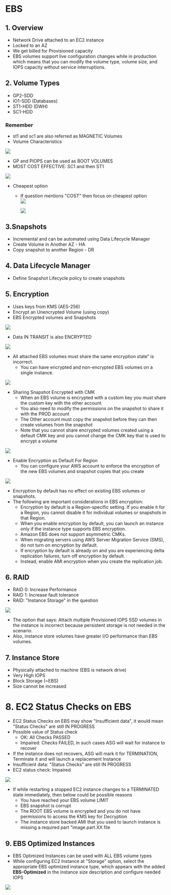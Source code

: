 # EBS

## 1. Overview		
- Network Drive attached to an EC2 instance		
- Locked to an AZ		
- We get billed for Provisioned capacity		
- EBS volumes support live configuration changes while in production which means that you can modify the volume type, volume size, and IOPS capacity without service interruptions.		
## 2. Volume Types		
- GP2-SDD		
- IO1-SDD (Databases)		
- ST1-HDD (DWH)		
- SC1-HDD
### Remember
- st1 and sc1 are also referred as MAGNETIC Volumes		
- Volume Characteristics		
<img src="images/2.png">

- GP and PIOPS can be used as BOOT VOLUMES										
- MOST COST EFFECTIVE: SC1 and then ST1
<img src="images/3.png">

- Cheapest option 
  - If question mentions "COST" then focus on cheapest option						
    <img src="images/4.png">
	
    <img src="images/5.png">

## 3.Snapshots		
- Incremental and can be automated using Data Lifecycle Manager		
- Create Volume in Another AZ - HA		
- Copy snapshot to another Region - DR		

## 4. Data Lifecycle Manager		
- Define Snapshot Lifecycle policy to create snapshots		
## 5. Encryption			
- Uses keys from KMS (AES-256)			
- Encrypt an Unencrypted Volume (using copy)			
- EBS Encrypted volumes and Snapshots			
<img src="images/6.png">

- Data IN TRANSIT is also ENCRYPTED											
<img src="images/7.png">

- All attached EBS volumes must share the same encryption state” is incorrect. 
  - You can have encrypted and non-encrypted EBS volumes on a single instance.
<img src="images/8.png">

- Sharing Snapshot Encrypted with CMK											
  - When an EBS volume is encrypted with a custom key you must share the custom key with the other account
  - You also need to modify the permissions on the snapshot to share it with the PROD account
  - The Other account must copy the snapshot before they can then create volumes from the snapshot
  - Note that you cannot share encrypted volumes created using a default CMK key and you cannot change the CMK key that is used to encrypt a volume
<img src="images/9.png">

- Enable Encryption as Default For Region
  - You can configure your AWS account to enforce the encryption of the new EBS volumes and snapshot copies that you create
<img src="images/10.png">

  - Encryption by default has no effect on existing EBS volumes or snapshots.										
  - The following are important considerations in EBS encryption:
    - Encryption by default is a Region-specific setting. If you enable it for a Region, you cannot disable it for individual volumes or snapshots in that Region.
    - When you enable encryption by default, you can launch an instance only if the instance type supports EBS encryption.
    - Amazon EBS does not support asymmetric CMKs.
    - When migrating servers using AWS Server Migration Service (SMS), do not turn on encryption by default. 
    - If encryption by default is already on and you are experiencing delta replication failures, turn off encryption by default. 
    - Instead, enable AMI encryption when you create the replication job.

## 6. RAID			
- RAID 0: Increase Performance			
- RAID 1: Increase fault tolerance			
- RAID: "Instance Storage" in the question
<img src="images/1.png">

- The option that says: Attach multiple Provisioned IOPS SSD volumes in the instance is incorrect because persistent storage is not needed in the scenario.
- Also, instance store volumes have greater I/O performance than EBS volumes.	

## 7. Instance Store			
- Physically attached to machine (EBS is network drive)			
- Very High IOPS			
- Block Storage (~EBS)			
- Size cannot be increased
# 8. EC2 Status Checks on EBS											
- EC2 Status Checks on EBS may show "Insufficient data", it would mean "Status Checks" are still IN PROGRESS
- Possible value of Status check											
  - OK: All Checks PASSED											
  - Impaired: Checks FAILED, in such cases ASG will wait for instance to recover
- If the instance does not recovers, ASG will mark it for TERMINATION, Terminate it and will launch a replacement Instance
- Insufficient data: "Status Checks" are still IN PROGRESS
- EC2 status check: Impaired											
<img src="images/11.png">

- If while restarting a stopped EC2 instance changes to a TERMINATED state immediately, then below could be possible reasons
  - You have reached your EBS volume LIMIT											
  - EBS snapshot is corrupt											
  - The ROOT EBS volume is encrypted and you do not have permissions to access the KMS key for Decryption
  - The instance store backed AMI that you used to launch instance is missing a required part "image.part.XX file

## 9. EBS Optimized Instances											
- EBS Optimized Instances can be used with ALL EBS volume types											
- While configuring EC2 Instance at "Storage" option, select the appropriate EBS optimized instance type, which appears with the added **EBS-Optimized** in the instance size description and configure needed IOPS											
<img src="images/12.png">
